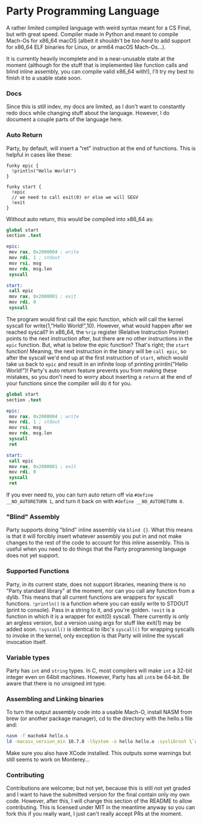 # Party Programming Language

A rather limited compiled language with weird syntax meant for a CS Final, but with great speed. Compiler made in Python and meant to compile Mach-Os for x86_64 macOS (albeit it shouldn't be *too hard* to add support for x86_64 ELF binaries for Linux, or arm64 macOS Mach-Os...).

It is currently heavily incomplete and in a near-unusable state at the moment (although for the stuff that is implemented like function calls and blind inline assembly, you can compile valid x86_64 with!), I'll try my best to finish it to a usable state soon.

### Docs

Since this is still indev, my docs are limited, as I don't want to constantly redo docs while changing stuff about the language. However, I do document a couple parts of the language here.

### Auto Return

Party, by default, will insert a "ret" instruction at the end of functions. This is helpful in cases like these:

```
funky epic {
  !println("Hello World!")
}

funky start {
  !epic
  // we need to call exit(0) or else we will SEGV
  !exit
}
```
Without auto return, this would be compiled into x86_64 as:

```s
global start
section .text

epic:
 mov rax, 0x2000004 ; write
 mov rdi, 1 ; stdout
 mov rsi, msg
 mov rdx, msg.len
 syscall

start:
 call epic
 mov rax, 0x2000001 ; exit
 mov rdi, 0
 syscall
```
The program would first call the epic function, which will call the kernel syscall for write(1,"Hello World!",10). However, what would happen after we reached syscall? In x86_64, the `%rip` register (Relative Instruction Pointer) points to the next instruction after, but there are no other instructions in the `epic` function. But, what is below the epic function? That's right; the `start` function! Meaning, the next instruction in the binary will be `call epic`, so after the syscall we'd end up at the first instruction of `start`, which would take us back to `epic` and result in an infinite loop of printing println("Hello World!")! Party's auto return feature prevents you from making these mistakes, so you don't need to worry about inserting a `return` at the end of your functions since the compiler will do it for you.

```s
global start
section .text

epic:
 mov rax, 0x2000004 ; write
 mov rdi, 1 ; stdout
 mov rsi, msg
 mov rdx, msg.len
 syscall
 ret

start:
 call epic
 mov rax, 0x2000001 ; exit
 mov rdi, 0
 syscall
 ret
```

If you ever need to, you can turn auto return off via `#define __NO_AUTORETURN 1`, and turn it back on with `#define __NO_AUTORETURN 0`.

### "Blind" Assembly

Party supports doing "blind" inline assembly via `blind {}`. What this means is that it will forcibly insert whatever assembly you put in and not make changes to the rest of the code to account for this inline assembly. This is useful when you need to do things that the Party programming language does not yet support.

### Supported Functions

Party, in its current state, does not support libraries, meaning there is no "Party standard library" at the moment, nor can you call any function from a dylib. This means that all current functions are wrappers for syscall functions. `!println()` is a function where you can easily write to STDOUT (print to console). Pass in a string to it, and you're golden. `!exit` is a function in which it is a wrapper for exit(0) syscall. There currently is only an argless version, but a version using args for stuff like exit(1) may be added soon. `!syscall()` is identical to libc's `syscall()` for wrapping syscalls to invoke in the kernel, only exception is that Party will inline the syscall invocation itself.

### Variable types

Party has `int` and `string` types. In C, most compilers will make `int` a 32-bit integer even on 64bit machines. However, Party has all `int`s be 64-bit. Be aware that there is no unsigned int type.

### Assembling and Linking binaries

To turn the output assembly code into a usable Mach-O, install NASM from brew (or another package manager), cd to the directory with the hello.s file and:

```sh
nasm -f macho64 hello.s
ld -macosx_version_min 10.7.0 -lSystem -o hello hello.o -syslibroot \`xcrun -sdk macosx --show-sdk-path\`
```

Make sure you also have XCode installed. This outputs some warnings but still seems to work on Monterey...

### Contributing

Contributions are welcome; but not yet, because this is still not yet graded and I want to have the submitted version for the final contain only my own code. However, after this, I will change this section of the README to allow contributing. This is licensed under MIT in the meantime anyway so you can fork this if you really want, I just can't really accept PRs at the moment.
